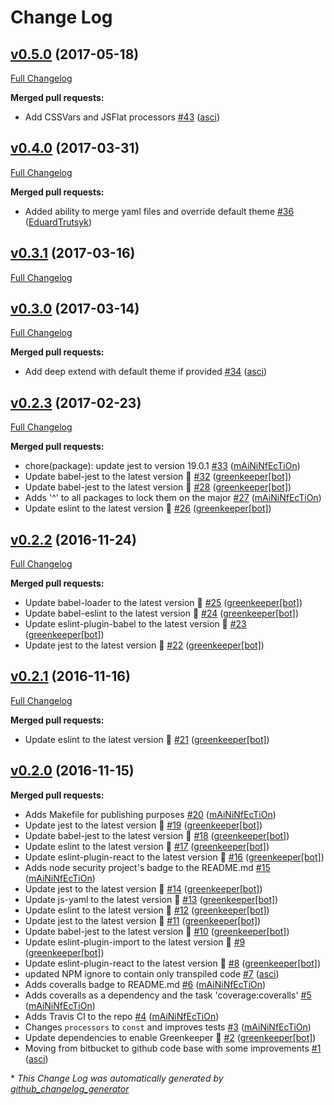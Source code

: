 # Change Log

## [v0.5.0](https://github.com/Travix-International/theme-builder/tree/v0.5.0) (2017-05-18)
[Full Changelog](https://github.com/Travix-International/theme-builder/compare/v0.4.0...v0.5.0)

**Merged pull requests:**

- Add CSSVars and JSFlat processors [\#43](https://github.com/Travix-International/theme-builder/pull/43) ([asci](https://github.com/asci))

## [v0.4.0](https://github.com/Travix-International/theme-builder/tree/v0.4.0) (2017-03-31)
[Full Changelog](https://github.com/Travix-International/theme-builder/compare/v0.3.1...v0.4.0)

**Merged pull requests:**

- Added ability to merge yaml files and override default theme [\#36](https://github.com/Travix-International/theme-builder/pull/36) ([EduardTrutsyk](https://github.com/EduardTrutsyk))

## [v0.3.1](https://github.com/Travix-International/theme-builder/tree/v0.3.1) (2017-03-16)
[Full Changelog](https://github.com/Travix-International/theme-builder/compare/v0.3.0...v0.3.1)

## [v0.3.0](https://github.com/Travix-International/theme-builder/tree/v0.3.0) (2017-03-14)
[Full Changelog](https://github.com/Travix-International/theme-builder/compare/v0.2.3...v0.3.0)

**Merged pull requests:**

- Add deep extend with default theme if provided [\#34](https://github.com/Travix-International/theme-builder/pull/34) ([asci](https://github.com/asci))

## [v0.2.3](https://github.com/Travix-International/theme-builder/tree/v0.2.3) (2017-02-23)
[Full Changelog](https://github.com/Travix-International/theme-builder/compare/v0.2.2...v0.2.3)

**Merged pull requests:**

- chore\(package\): update jest to version 19.0.1 [\#33](https://github.com/Travix-International/theme-builder/pull/33) ([mAiNiNfEcTiOn](https://github.com/mAiNiNfEcTiOn))
- Update babel-jest to the latest version 🚀 [\#32](https://github.com/Travix-International/theme-builder/pull/32) ([greenkeeper[bot]](https://github.com/apps/greenkeeper))
- Update babel-jest to the latest version 🚀 [\#28](https://github.com/Travix-International/theme-builder/pull/28) ([greenkeeper[bot]](https://github.com/apps/greenkeeper))
- Adds '^' to all packages to lock them on the major [\#27](https://github.com/Travix-International/theme-builder/pull/27) ([mAiNiNfEcTiOn](https://github.com/mAiNiNfEcTiOn))
- Update eslint to the latest version 🚀 [\#26](https://github.com/Travix-International/theme-builder/pull/26) ([greenkeeper[bot]](https://github.com/apps/greenkeeper))

## [v0.2.2](https://github.com/Travix-International/theme-builder/tree/v0.2.2) (2016-11-24)
[Full Changelog](https://github.com/Travix-International/theme-builder/compare/v0.2.1...v0.2.2)

**Merged pull requests:**

- Update babel-loader to the latest version 🚀 [\#25](https://github.com/Travix-International/theme-builder/pull/25) ([greenkeeper[bot]](https://github.com/apps/greenkeeper))
- Update babel-eslint to the latest version 🚀 [\#24](https://github.com/Travix-International/theme-builder/pull/24) ([greenkeeper[bot]](https://github.com/apps/greenkeeper))
- Update eslint-plugin-babel to the latest version 🚀 [\#23](https://github.com/Travix-International/theme-builder/pull/23) ([greenkeeper[bot]](https://github.com/apps/greenkeeper))
- Update jest to the latest version 🚀 [\#22](https://github.com/Travix-International/theme-builder/pull/22) ([greenkeeper[bot]](https://github.com/apps/greenkeeper))

## [v0.2.1](https://github.com/Travix-International/theme-builder/tree/v0.2.1) (2016-11-16)
[Full Changelog](https://github.com/Travix-International/theme-builder/compare/v0.2.0...v0.2.1)

**Merged pull requests:**

- Update eslint to the latest version 🚀 [\#21](https://github.com/Travix-International/theme-builder/pull/21) ([greenkeeper[bot]](https://github.com/apps/greenkeeper))

## [v0.2.0](https://github.com/Travix-International/theme-builder/tree/v0.2.0) (2016-11-15)
**Merged pull requests:**

- Adds Makefile for publishing purposes [\#20](https://github.com/Travix-International/theme-builder/pull/20) ([mAiNiNfEcTiOn](https://github.com/mAiNiNfEcTiOn))
- Update jest to the latest version 🚀 [\#19](https://github.com/Travix-International/theme-builder/pull/19) ([greenkeeper[bot]](https://github.com/apps/greenkeeper))
- Update babel-jest to the latest version 🚀 [\#18](https://github.com/Travix-International/theme-builder/pull/18) ([greenkeeper[bot]](https://github.com/apps/greenkeeper))
- Update eslint to the latest version 🚀 [\#17](https://github.com/Travix-International/theme-builder/pull/17) ([greenkeeper[bot]](https://github.com/apps/greenkeeper))
- Update eslint-plugin-react to the latest version 🚀 [\#16](https://github.com/Travix-International/theme-builder/pull/16) ([greenkeeper[bot]](https://github.com/apps/greenkeeper))
- Adds node security project's badge to the README.md [\#15](https://github.com/Travix-International/theme-builder/pull/15) ([mAiNiNfEcTiOn](https://github.com/mAiNiNfEcTiOn))
- Update jest to the latest version 🚀 [\#14](https://github.com/Travix-International/theme-builder/pull/14) ([greenkeeper[bot]](https://github.com/apps/greenkeeper))
- Update js-yaml to the latest version 🚀 [\#13](https://github.com/Travix-International/theme-builder/pull/13) ([greenkeeper[bot]](https://github.com/apps/greenkeeper))
- Update eslint to the latest version 🚀 [\#12](https://github.com/Travix-International/theme-builder/pull/12) ([greenkeeper[bot]](https://github.com/apps/greenkeeper))
- Update jest to the latest version 🚀 [\#11](https://github.com/Travix-International/theme-builder/pull/11) ([greenkeeper[bot]](https://github.com/apps/greenkeeper))
- Update babel-jest to the latest version 🚀 [\#10](https://github.com/Travix-International/theme-builder/pull/10) ([greenkeeper[bot]](https://github.com/apps/greenkeeper))
- Update eslint-plugin-import to the latest version 🚀 [\#9](https://github.com/Travix-International/theme-builder/pull/9) ([greenkeeper[bot]](https://github.com/apps/greenkeeper))
- Update eslint-plugin-react to the latest version 🚀 [\#8](https://github.com/Travix-International/theme-builder/pull/8) ([greenkeeper[bot]](https://github.com/apps/greenkeeper))
- updated NPM ignore to contain only transpiled code [\#7](https://github.com/Travix-International/theme-builder/pull/7) ([asci](https://github.com/asci))
- Adds coveralls badge to README.md [\#6](https://github.com/Travix-International/theme-builder/pull/6) ([mAiNiNfEcTiOn](https://github.com/mAiNiNfEcTiOn))
- Adds coveralls as a dependency and the task 'coverage:coveralls' [\#5](https://github.com/Travix-International/theme-builder/pull/5) ([mAiNiNfEcTiOn](https://github.com/mAiNiNfEcTiOn))
- Adds Travis CI to the repo [\#4](https://github.com/Travix-International/theme-builder/pull/4) ([mAiNiNfEcTiOn](https://github.com/mAiNiNfEcTiOn))
- Changes `processors` to `const` and improves tests [\#3](https://github.com/Travix-International/theme-builder/pull/3) ([mAiNiNfEcTiOn](https://github.com/mAiNiNfEcTiOn))
- Update dependencies to enable Greenkeeper 🌴 [\#2](https://github.com/Travix-International/theme-builder/pull/2) ([greenkeeper[bot]](https://github.com/apps/greenkeeper))
- Moving from bitbucket to github code base with some improvements [\#1](https://github.com/Travix-International/theme-builder/pull/1) ([asci](https://github.com/asci))



\* *This Change Log was automatically generated by [github_changelog_generator](https://github.com/skywinder/Github-Changelog-Generator)*